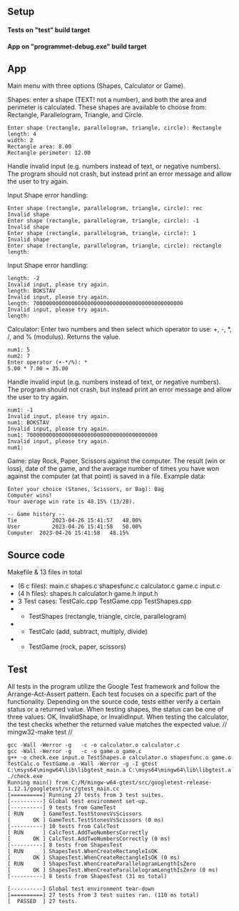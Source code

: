 ## Setup

#### Tests on "test" build target

#### App on "programmet-debug.exe" build target

## App

Main menu with three options (Shapes, Calculator or Game).

Shapes: enter a shape (TEXT! not a number), and both the area and perimeter is calculated. These shapes are available to choose from: Rectangle, Parallelogram, Triangle, and Circle.

```
Enter shape (rectangle, parallelogram, triangle, circle): Rectangle
length: 4
width: 2
Rectangle area: 8.00
Rectangle perimeter: 12.00
```

Handle invalid input (e.g. numbers instead of text, or negative numbers). The program should not crash, but instead print an error message and allow the user to try again.

Input Shape error handling:
```
Enter shape (rectangle, parallelogram, triangle, circle): rec
Invalid shape
Enter shape (rectangle, parallelogram, triangle, circle): -1
Invalid shape
Enter shape (rectangle, parallelogram, triangle, circle): 1
Invalid shape
Enter shape (rectangle, parallelogram, triangle, circle): rectangle
length:
```

Input Shape error handling:
```
length: -2
Invalid input, please try again.
length: BOKSTAV
Invalid input, please try again.
length: 70000000000000000000000000000000000000000000000
Invalid input, please try again.
length:
```

Calculator: Enter two numbers and then select which operator to use: +, -, \*, /, and % (modulus). Returns
the value.

```
num1: 5
num2: 7
Enter operator (+-*/%): *
5.00 * 7.00 = 35.00
```

Handle invalid input (e.g. numbers instead of text, or negative numbers). The program should not crash, but instead print an error message and allow the user to try again.
```
num1: -1
Invalid input, please try again.
num1: BOKSTAV
Invalid input, please try again.
num1: 70000000000000000000000000000000000000000
Invalid input, please try again.
num1:
```

Game: play Rock, Paper, Scissors against the computer. The result (win or loss), date of the game, and the average number of times you have won against the computer (at that point) is saved in a file.
Example data:

```
Enter your choice (Stones, Scissors, or Bag): Bag
Computer wins!
Your average win rate is 48.15% (13/28).

-- Game history --
Tie			  2023-04-26 15:41:57	48.00%
User		  2023-04-26 15:41:58	50.00%
Computer  2023-04-26 15:41:58	48.15%
```

## Source code

Makefile & 13 files in total

- (6 c files): main.c shapes.c shapesfunc.c calculator.c game.c input.c
- (4 h files): shapes.h calculator.h game.h input.h
- 3 Test cases: TestCalc.cpp TestGame.cpp TestShapes.cpp
- - TestShapes (rectangle, triangle, circle, parallelogram)
- - TestCalc (add, subtract, multiply, divide)
- - TestGame (rock, paper, scissors)

## Test

All tests in the program utilize the Google Test framework and follow the Arrange-Act-Assert pattern. Each test focuses on a specific part of the functionality. Depending on the source code, tests either verify a certain status or a returned value. When testing shapes, the status can be one of three values: OK, InvalidShape, or InvalidInput. When testing the calculator, the test checks whether the returned value matches the expected value. // mingw32-make test //

```
gcc -Wall -Werror -g   -c -o calculator.o calculator.c
gcc -Wall -Werror -g   -c -o game.o game.c
g++ -o check.exe input.o TestShapes.o calculator.o shapesfunc.o game.o TestCalc.o TestGame.o -Wall -Werror -g -I gtest C:\msys64\mingw64\lib\libgtest_main.a C:\msys64\mingw64\lib\libgtest.a
./check.exe
Running main() from C:/M/mingw-w64-gtest/src/googletest-release-1.12.1/googletest/src/gtest_main.cc
[==========] Running 27 tests from 3 test suites.
[----------] Global test environment set-up.
[----------] 9 tests from GameTest
[ RUN      ] GameTest.TestStonesVsScissors
[       OK ] GameTest.TestStonesVsScissors (0 ms)
[----------] 10 tests from CalcTest
[ RUN      ] CalcTest.AddTwoNumbersCorrectly
[       OK ] CalcTest.AddTwoNumbersCorrectly (0 ms)
[----------] 8 tests from ShapesTest
[ RUN      ] ShapesTest.WhenCreateRectangleIsOK
[       OK ] ShapesTest.WhenCreateRectangleIsOK (0 ms)
[ RUN      ] ShapesTest.WhenCreateParallelogramLengthIsZero
[       OK ] ShapesTest.WhenCreateParallelogramLengthIsZero (0 ms)
[----------] 8 tests from ShapesTest (31 ms total)

[----------] Global test environment tear-down
[==========] 27 tests from 3 test suites ran. (110 ms total)
[  PASSED  ] 27 tests.
```

